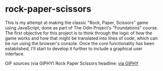 # rock-paper-scissors
This is my attempt at making the classic "Rock, Paper, Scissors" game using JavaScript, done as part of The Odin Project's "Foundations" course. The first objective for this project is to think through the logic of how the game works and how that might be translated into lines of code, which can be run using the browser's console. Once the core functionality has been established, I'll start to develop it further to include a graphical user interface.



GIF sources (via GIPHY)
Rock Paper Scissors headline: <a href="https://giphy.com/gifs/dimmak-rock-paper-scissors-dim-mak-prince-fox-ZNo3OCM9CoEVz71ilQ">via GIPHY</a>